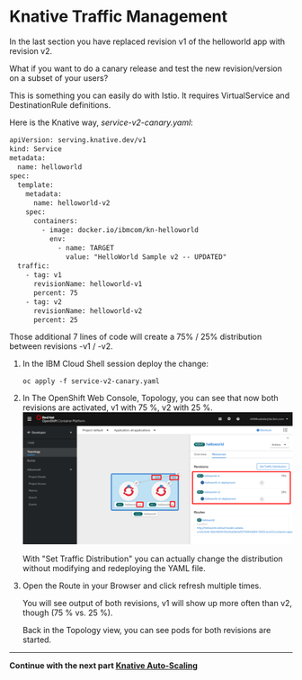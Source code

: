 # Knative Traffic Management

In the last section you have replaced revision v1 of the helloworld app with revision v2.

What if you want to do a canary release and test the new revision/version on a subset of your users?  

This is something you can easily do with Istio. It requires VirtualService and DestinationRule definitions.

Here is the Knative way, *service-v2-canary.yaml*:
```
apiVersion: serving.knative.dev/v1
kind: Service
metadata:
  name: helloworld
spec:
  template:
    metadata:
      name: helloworld-v2
    spec:
      containers:
        - image: docker.io/ibmcom/kn-helloworld
          env:
            - name: TARGET
              value: "HelloWorld Sample v2 -- UPDATED"
  traffic:
    - tag: v1
      revisionName: helloworld-v1
      percent: 75
    - tag: v2
      revisionName: helloworld-v2
      percent: 25
```
Those additional 7 lines of code will create a 75% / 25% distribution between revisions -v1 / -v2.

1. In the IBM Cloud Shell session deploy the change:
   ```
   oc apply -f service-v2-canary.yaml
   ```
   
1. In The OpenShift Web Console, Topology, you can see that now both revisions are activated, v1 with 75 %, v2 with 25 %.
   ![canary](images/canary.png)

   With "Set Traffic Distribution" you can actually change the distribution without modifying and redeploying the YAML file.

1. Open the Route in your Browser and click refresh multiple times.

   You will see output of both revisions, v1 will show up more often than v2, though (75 % vs. 25 %).

   Back in the Topology view, you can see pods for both revisions are started.
   
---

__Continue with the next part [Knative Auto-Scaling](6-Scaling.md)__
